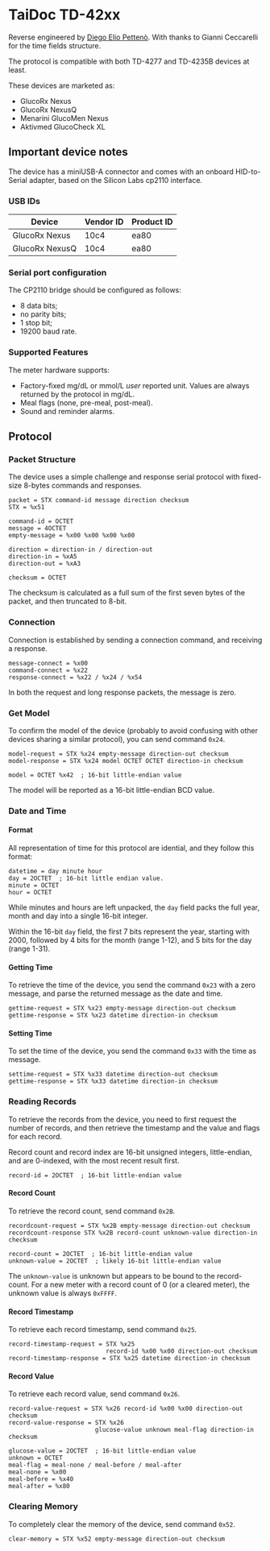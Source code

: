 <!--
SPDX-FileCopyrightText: 2016 The Glucometer Protocols Authors

SPDX-License-Identifier: CC-BY-SA-4.0
-->

# TaiDoc TD-42xx

Reverse engineered by [Diego Elio Pettenò](mailto:flameeyes@flameeyes.com). With
thanks to Gianni Ceccarelli for the time fields structure.

The protocol is compatible with both TD-4277 and TD-4235B devices at least.

These devices are marketed as:

  * GlucoRx Nexus
  * GlucoRx NexusQ
  * Menarini GlucoMen Nexus
  * Aktivmed GlucoCheck XL

## Important device notes

The device has a miniUSB-A connector and comes with an onboard HID-to-Serial
adapter, based on the Silicon Labs cp2110 interface.

### USB IDs

| Device         | Vendor ID | Product ID |
| ---            | ---       | ---        |
| GlucoRx Nexus  | 10c4      | ea80       |
| GlucoRx NexusQ | 10c4      | ea80       |

### Serial port configuration

The CP2110 bridge should be configured as follows:

  * 8 data bits;
  * no parity bits;
  * 1 stop bit;
  * 19200 baud rate.

### Supported Features

The meter hardware supports:

  * Factory-fixed mg/dL or mmol/L *user* reported unit. Values are always
    returned by the protocol in mg/dL.
  * Meal flags (none, pre-meal, post-meal).
  * Sound and reminder alarms.

## Protocol

### Packet Structure

The device uses a simple challenge and response serial protocol with fixed-size
8-bytes commands and responses.

    packet = STX command-id message direction checksum
    STX = %x51

    command-id = OCTET
    message = 4OCTET
    empty-message = %x00 %x00 %x00 %x00

    direction = direction-in / direction-out
    direction-in = %xA5
    direction-out = %xA3

    checksum = OCTET

The checksum is calculated as a full sum of the first seven bytes of the packet,
and then truncated to 8-bit.

### Connection

Connection is established by sending a connection command, and receiving a
response.

    message-connect = %x00
    command-connect = %x22
    response-connect = %x22 / %x24 / %x54

In both the request and long  response packets, the message is zero.

### Get Model

To confirm the model of the device (probably to avoid confusing with other
devices sharing a similar protocol), you can send command `0x24`.

    model-request = STX %x24 empty-message direction-out checksum
    model-response = STX %x24 model OCTET OCTET direction-in checksum

    model = OCTET %x42  ; 16-bit little-endian value

The model will be reported as a 16-bit little-endian BCD value.

### Date and Time

#### Format

All representation of time for this protocol are idential, and they follow this
format:

    datetime = day minute hour
    day = 2OCTET  ; 16-bit little endian value.
    minute = OCTET
    hour = OCTET

While minutes and hours are left unpacked, the `day` field packs the full year,
month and day into a single 16-bit integer.

Within the 16-bit `day` field, the first 7 bits represent the year, starting
with 2000, followed by 4 bits for the month (range 1-12), and 5 bits for the day
(range 1-31).

#### Getting Time

To retrieve the time of the device, you send the command `0x23` with a zero
message, and parse the returned message as the date and time.

    gettime-request = STX %x23 empty-message direction-out checksum
    gettime-response = STX %x23 datetime direction-in checksum

#### Setting Time

To set the time of the device, you send the command `0x33` with the time as
message.

    settime-request = STX %x33 datetime direction-out checksum
    gettime-response = STX %x33 datetime direction-in checksum

### Reading Records

To retrieve the records from the device, you need to first request the number of
records, and then retrieve the timestamp and the value and flags for each
record.

Record count and record index are 16-bit unsigned integers, little-endian, and
are 0-indexed, with the most recent result first.

    record-id = 2OCTET  ; 16-bit little-endian value

#### Record Count

To retrieve the record count, send command `0x2B`.

    recordcount-request = STX %x2B empty-message direction-out checksum
    recordcount-response STX %x2B record-count unknown-value direction-in checksum

    record-count = 2OCTET  ; 16-bit little-endian value
    unknown-value = 2OCTET  ; likely 16-bit little-endian value

The `unknown-value` is unknown but appears to be bound to the record-count. For
a new meter with a record count of 0 (or a cleared meter), the unknown value is
always `0xFFFF`.

#### Record Timestamp

To retrieve each record timestamp, send command `0x25`.

    record-timestamp-request = STX %x25
                               record-id %x00 %x00 direction-out checksum
    record-timestamp-response = STX %x25 datetime direction-in checksum

#### Record Value

To retrieve each record value, send command `0x26`.

    record-value-request = STX %x26 record-id %x00 %x00 direction-out checksum
    record-value-response = STX %x26
                            glucose-value unknown meal-flag direction-in checksum

    glucose-value = 2OCTET  ; 16-bit little-endian value
    unknown = OCTET
    meal-flag = meal-none / meal-before / meal-after
    meal-none = %x00
    meal-before = %x40
    meal-after = %x80

### Clearing Memory

To completely clear the memory of the device, send command `0x52`.

    clear-memory = STX %x52 empty-message direction-out checksum
